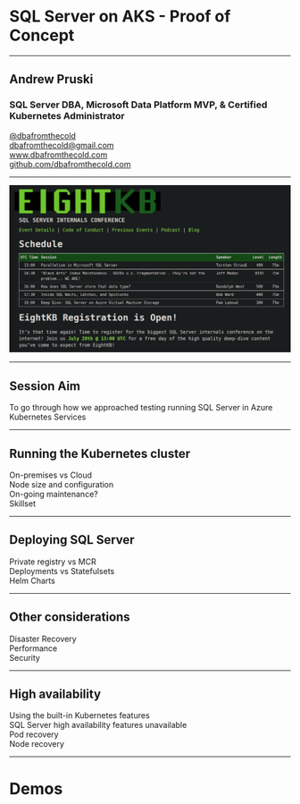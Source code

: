 # SQL Server on AKS - Proof of Concept

---

## Andrew Pruski

### SQL Server DBA, Microsoft Data Platform MVP, & Certified Kubernetes Administrator
<!-- .slide: style="text-align: left;"> -->
<i class="fab fa-twitter"></i><a href="https://twitter.com/dbafromthecold">  @dbafromthecold</a><br>
<i class="fas fa-envelope"></i>  dbafromthecold@gmail.com<br>
<i class="fab fa-wordpress"></i>  www.dbafromthecold.com<br>
<i class="fab fa-github"></i><a href="https://github.com/dbafromthecold">  github.com/dbafromthecold.com</a>

---

<p align="center">
<img src="images/eightkb.png" />
</p>

---

## Session Aim
<!-- .slide: style="text-align: left;"> -->
To go through how we approached testing running SQL Server in Azure Kubernetes Services

---

## Running the Kubernetes cluster
<!-- .slide: style="text-align: left;"> -->
On-premises vs Cloud<br>
Node size and configuration<br>
On-going maintenance?<br>
Skillset

---

## Deploying SQL Server
<!-- .slide: style="text-align: left;"> -->
Private registry vs MCR<br>
Deployments vs Statefulsets<br>
Helm Charts

---

## Other considerations
Disaster Recovery<br>
Performance<br>
Security

---

## High availability
<!-- .slide: style="text-align: left;"> -->
Using the built-in Kubernetes features<br>
SQL Server high availability features unavailable<br>
Pod recovery<br>
Node recovery

---

# Demos